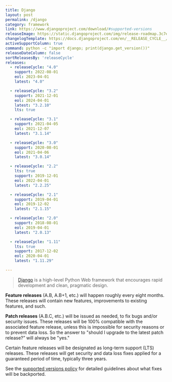 ```yaml
---
title: Django
layout: post
permalink: /django
category: framework
link: https://www.djangoproject.com/download/#supported-versions
releaseImage: https://static.djangoproject.com/img/release-roadmap.3c7ece4f31b3.png
changelogTemplate: https://docs.djangoproject.com/en/__RELEASE_CYCLE__/releases/__LATEST__/
activeSupportColumn: true
command: python -c "import django; print(django.get_version())"
releaseDateColumn: false
sortReleasesBy: 'releaseCycle'
releases:
  - releaseCycle: "4.0"
    support: 2022-08-01
    eol: 2023-04-01
    latest: "4.0"

  - releaseCycle: "3.2"
    support: 2021-12-01
    eol: 2024-04-01
    latest: "3.2.10"
    lts: true

  - releaseCycle: "3.1"
    support: 2021-04-05
    eol: 2021-12-07
    latest: "3.1.14"

  - releaseCycle: "3.0"
    support: 2020-08-01
    eol: 2021-04-06
    latest: "3.0.14"

  - releaseCycle: "2.2"
    lts: true
    support: 2019-12-01
    eol: 2022-04-01
    latest: "2.2.25"

  - releaseCycle: "2.1"
    support: 2019-04-01
    eol: 2019-12-02
    latest: "2.1.15"

  - releaseCycle: "2.0"
    support: 2018-08-01
    eol: 2019-04-01
    latest: "2.0.13"

  - releaseCycle: "1.11"
    lts: true
    support: 2017-12-02
    eol: 2020-04-01
    latest: "1.11.29"

---
```


> [Django](https://www.djangoproject.com/) is a high-level Python Web framework that encourages rapid development and clean, pragmatic design.

**Feature releases** (A.B, A.B+1, etc.) will happen roughly every eight months. These releases will contain new features, improvements to existing features, and such.

**Patch releases** (A.B.C, etc.) will be issued as needed, to fix bugs and/or security issues. These releases will be 100% compatible with the associated feature release, unless this is impossible for security reasons or to prevent data loss. So the answer to "should I upgrade to the latest patch release?” will always be "yes."

Certain feature releases will be designated as long-term support (LTS) releases. These releases will get security and data loss fixes applied for a guaranteed period of time, typically three years.

See the [supported versions policy](https://docs.djangoproject.com/en/dev/internals/release-process/#supported-versions) for detailed guidelines about what fixes will be backported.
